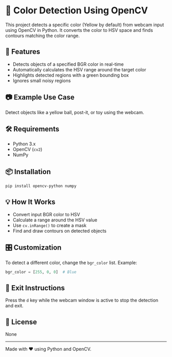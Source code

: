 # 🎨 Color Detection Using OpenCV

This project detects a specific color (Yellow by default) from webcam input using OpenCV in Python. It converts the color to HSV space and finds contours matching the color range.

## 🚀 Features

- Detects objects of a specified BGR color in real-time
- Automatically calculates the HSV range around the target color
- Highlights detected regions with a green bounding box
- Ignores small noisy regions

## 📷 Example Use Case

Detect objects like a yellow ball, post-it, or toy using the webcam.

## 🛠 Requirements

- Python 3.x
- OpenCV (`cv2`)
- NumPy

## 📦 Installation

```bash
pip install opencv-python numpy
```

## 💡 How It Works

- Convert input BGR color to HSV
- Calculate a range around the HSV value
- Use `cv.inRange()` to create a mask
- Find and draw contours on detected objects

## 🎛️ Customization

To detect a different color, change the `bgr_color` list. Example:

```python
bgr_color = [255, 0, 0]  # Blue
```

## 🧹 Exit Instructions

Press the `d` key while the webcam window is active to stop the detection and exit.

## 📄 License

None

---

Made with ❤️ using Python and OpenCV.
